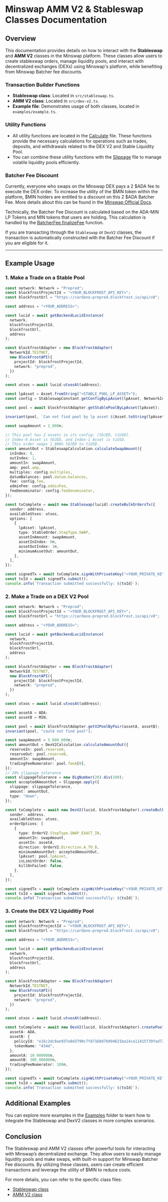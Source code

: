 # Minswap AMM V2 & Stableswap Classes Documentation

## Overview

This documentation provides details on how to interact with the **Stableswap** and **AMM V2** classes in the Minswap platform. These classes allow users to create stableswap orders, manage liquidity pools, and interact with decentralized exchanges (DEXs) using Minswap's platform, while benefiting from Minswap Batcher fee discounts.

### Transaction Builder Functions

- **Stableswap class**: Located in `src/stableswap.ts`.
- **AMM V2 class**: Located in `src/dex-v2.ts`.
- **Example file**: Demonstrates usage of both classes, located in `examples/example.ts`.

### Utility Functions

- All utility functions are located in the [Calculate](../src/calculate.ts) file. These functions provide the necessary calculations for operations such as trades, deposits, and withdrawals related to the DEX V2 and Stable Liquidity Pool.
- You can combine these utility functions with the [Slippage](../src/utils/slippage.internal.ts) file to manage volatile liquidity pools efficiently.

### Batcher Fee Discount

Currently, everyone who swaps on the Minswap DEX pays a 2 $ADA fee to execute the DEX order. To increase the utility of the $MIN token within the platform, $MIN holders are entitled to a discount on this 2 $ADA Batcher Fee. More details about this can be found in the [Minswap Official Docs](https://docs.minswap.org/min-token/usdmin-tokenomics/trading-fee-discount).

Technically, the Batcher Fee Discount is calculated based on the ADA-MIN LP Tokens and MIN tokens that users are holding. This calculation is handled by the [BatcherFee.finalizeFee](../src/batcher-fee-reduction/calculate.ts#L11) function.

If you are transacting through the `Stableswap` or `DexV2` classes, the transaction is automatically constructed with the Batcher Fee Discount if you are eligible for it.

---

## Example Usage

### 1. Make a Trade on a Stable Pool

```typescript
const network: Network = "Preprod";
const blockfrostProjectId = "<YOUR_BLOCKFROST_API_KEY>";
const blockfrostUrl = "https://cardano-preprod.blockfrost.io/api/v0";

const address = "<YOUR_ADDRESS>";

const lucid = await getBackendLucidInstance(
  network,
  blockfrostProjectId,
  blockfrostUrl,
  address
);

const blockfrostAdapter = new BlockfrostAdapter(
  NetworkId.TESTNET,
  new BlockFrostAPI({
    projectId: blockfrostProjectId,
    network: "preprod",
  })
);

const utxos = await lucid.utxosAt(address);

const lpAsset = Asset.fromString("<STABLE_POOL_LP_ASSET>");
const config = StableswapConstant.getConfigByLpAsset(lpAsset, NetworkId.TESTNET);

const pool = await blockfrostAdapter.getStablePoolByLpAsset(lpAsset);

invariant(pool, `Can not find pool by lp asset ${Asset.toString(lpAsset)}`);

const swapAmount = 1_000n;

// This pool has 2 assets in its config: [tDJED, tiUSD].
// Index-0 Asset is tDJED, and Index-1 Asset is tiUSD.
// This order swaps 1_000n tDJED to tiUSD.
const amountOut = StableswapCalculation.calculateSwapAmount({
  inIndex: 0,
  outIndex: 1,
  amountIn: swapAmount,
  amp: pool.amp,
  multiples: config.multiples,
  datumBalances: pool.datum.balances,
  fee: config.fee,
  adminFee: config.adminFee,
  feeDenominator: config.feeDenominator,
});

const txComplete = await new Stableswap(lucid).createBulkOrdersTx({
  sender: address,
  availableUtxos: utxos,
  options: [
    {
      lpAsset: lpAsset,
      type: StableOrder.StepType.SWAP,
      assetInAmount: swapAmount,
      assetInIndex: 0n,
      assetOutIndex: 1n,
      minimumAssetOut: amountOut,
    },
  ],
});

const signedTx = await txComplete.signWithPrivateKey("<YOUR_PRIVATE_KEY>").complete();
const txId = await signedTx.submit();
console.info(`Transaction submitted successfully: ${txId}`);
```

### 2. Make a Trade on a DEX V2 Pool

```typescript
const network: Network = "Preprod";
const blockfrostProjectId = "<YOUR_BLOCKFROST_API_KEY>";
const blockfrostUrl = "https://cardano-preprod.blockfrost.io/api/v0";

const address = "<YOUR_ADDRESS>";

const lucid = await getBackendLucidInstance(
  network,
  blockfrostProjectId,
  blockfrostUrl,
  address
);

const blockfrostAdapter = new BlockfrostAdapter(
  NetworkId.TESTNET,
  new BlockFrostAPI({
    projectId: blockfrostProjectId,
    network: "preprod",
  })
);

const utxos = await lucid.utxosAt(address);

const assetA = ADA;
const assetB = MIN;

const pool = await blockfrostAdapter.getV2PoolByPair(assetA, assetB);
invariant(pool, "could not find pool");

const swapAmount = 5_000_000n;
const amountOut = DexV2Calculation.calculateAmountOut({
  reserveIn: pool.reserveA,
  reserveOut: pool.reserveB,
  amountIn: swapAmount,
  tradingFeeNumerator: pool.feeA[0],
});
// 20% slippage tolerance
const slippageTolerance = new BigNumber(20).div(100);
const acceptedAmountOut = Slippage.apply({
  slippage: slippageTolerance,
  amount: amountOut,
  type: "down",
});

const txComplete = await new DexV2(lucid, blockfrostAdapter).createBulkOrdersTx({
  sender: address,
  availableUtxos: utxos,
  orderOptions: [
    {
      type: OrderV2.StepType.SWAP_EXACT_IN,
      amountIn: swapAmount,
      assetIn: assetA,
      direction: OrderV2.Direction.A_TO_B,
      minimumAmountOut: acceptedAmountOut,
      lpAsset: pool.lpAsset,
      isLimitOrder: false,
      killOnFailed: false,
    },
  ],
});

const signedTx = await txComplete.signWithPrivateKey("<YOUR_PRIVATE_KEY>").complete();
const txId = await signedTx.submit();
console.info(`Transaction submitted successfully: ${txId}`);

```

### 3. Create the DEX V2 Liquiditiy Pool

```typescript
const network: Network = "Preprod";
const blockfrostProjectId = "<YOUR_BLOCKFROST_API_KEY>";
const blockfrostUrl = "https://cardano-preprod.blockfrost.io/api/v0";

const address = "<YOUR_ADDRESS>";

const lucid = await getBackendLucidInstance(
  network,
  blockfrostProjectId,
  blockfrostUrl,
  address
);

const blockfrostAdapter = new BlockfrostAdapter(
  NetworkId.TESTNET,
  new BlockFrostAPI({
    projectId: blockfrostProjectId,
    network: "preprod",
  })
);

const utxos = await lucid.utxosAt(address);

const txComplete = await new DexV2(lucid, blockfrostAdapter).createPoolTx({
  assetA: ADA,
  assetB: {
    policyId: "e16c2dc8ae937e8d3790c7fd7168d7b994621ba14ca11415f39fed72",
    tokenName: "434d",
  },
  amountA: 10_000000n,
  amountB: 300_000000n,
  tradingFeeNumerator: 100n,
});

const signedTx = await txComplete.signWithPrivateKey("<YOUR_PRIVATE_KEY>").complete();
const txId = await signedTx.submit();
console.info(`Transaction submitted successfully: ${txId}`);
```

## Additional Examples

You can explore more examples in the [Examples](../examples/example.ts) folder to learn how to integrate the Stableswap and DexV2 classes in more complex scenarios.

## Conclusion
The Stableswap and AMM V2 classes offer powerful tools for interacting with Minswap’s decentralized exchange. They allow users to easily manage liquidity pools and make swaps, with built-in support for Minswap Batcher Fee discounts. By utilizing these classes, users can create efficient transactions and leverage the utility of $MIN to reduce costs.

For more details, you can refer to the specific class files:

- [Stableswap class](../src/stableswap.ts)
- [AMM V2 class](../src/dex-v2.ts)